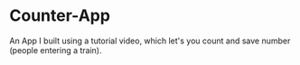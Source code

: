 # Counter-App

An App I built using a tutorial video, which let's you count and save number (people entering a train).
